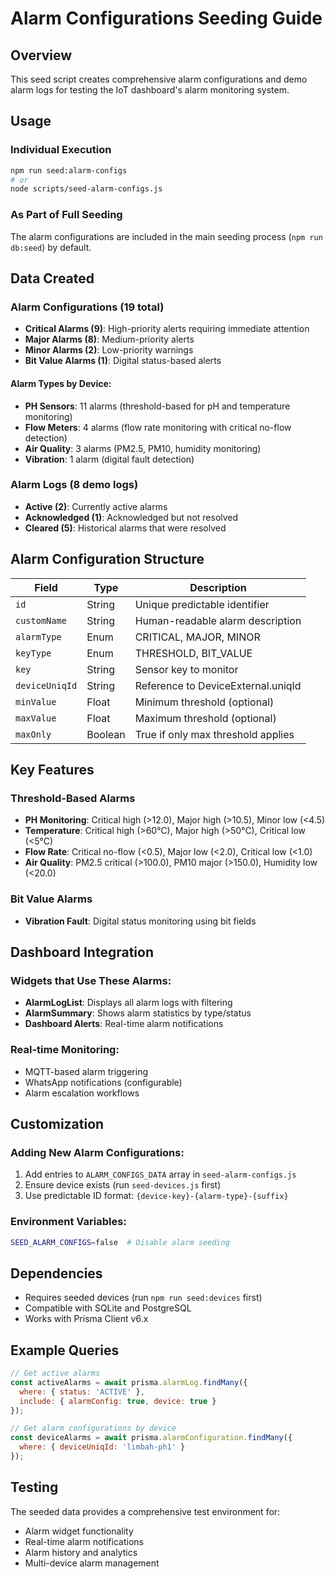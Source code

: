 # Alarm Configurations Seeding Guide

## Overview
This seed script creates comprehensive alarm configurations and demo alarm logs for testing the IoT dashboard's alarm monitoring system.

## Usage

### Individual Execution
```bash
npm run seed:alarm-configs
# or
node scripts/seed-alarm-configs.js
```

### As Part of Full Seeding
The alarm configurations are included in the main seeding process (`npm run db:seed`) by default.

## Data Created

### Alarm Configurations (19 total)
- **Critical Alarms (9)**: High-priority alerts requiring immediate attention
- **Major Alarms (8)**: Medium-priority alerts
- **Minor Alarms (2)**: Low-priority warnings
- **Bit Value Alarms (1)**: Digital status-based alerts

#### Alarm Types by Device:
- **PH Sensors**: 11 alarms (threshold-based for pH and temperature monitoring)
- **Flow Meters**: 4 alarms (flow rate monitoring with critical no-flow detection)
- **Air Quality**: 3 alarms (PM2.5, PM10, humidity monitoring)
- **Vibration**: 1 alarm (digital fault detection)

### Alarm Logs (8 demo logs)
- **Active (2)**: Currently active alarms
- **Acknowledged (1)**: Acknowledged but not resolved
- **Cleared (5)**: Historical alarms that were resolved

## Alarm Configuration Structure

| Field | Type | Description |
|-------|------|-------------|
| `id` | String | Unique predictable identifier |
| `customName` | String | Human-readable alarm description |
| `alarmType` | Enum | CRITICAL, MAJOR, MINOR |
| `keyType` | Enum | THRESHOLD, BIT_VALUE |
| `key` | String | Sensor key to monitor |
| `deviceUniqId` | String | Reference to DeviceExternal.uniqId |
| `minValue` | Float | Minimum threshold (optional) |
| `maxValue` | Float | Maximum threshold (optional) |
| `maxOnly` | Boolean | True if only max threshold applies |

## Key Features

### Threshold-Based Alarms
- **PH Monitoring**: Critical high (>12.0), Major high (>10.5), Minor low (<4.5)
- **Temperature**: Critical high (>60°C), Major high (>50°C), Critical low (<5°C)
- **Flow Rate**: Critical no-flow (<0.5), Major low (<2.0), Critical low (<1.0)
- **Air Quality**: PM2.5 critical (>100.0), PM10 major (>150.0), Humidity low (<20.0)

### Bit Value Alarms
- **Vibration Fault**: Digital status monitoring using bit fields

## Dashboard Integration

### Widgets that Use These Alarms:
- **AlarmLogList**: Displays all alarm logs with filtering
- **AlarmSummary**: Shows alarm statistics by type/status
- **Dashboard Alerts**: Real-time alarm notifications

### Real-time Monitoring:
- MQTT-based alarm triggering
- WhatsApp notifications (configurable)
- Alarm escalation workflows

## Customization

### Adding New Alarm Configurations:
1. Add entries to `ALARM_CONFIGS_DATA` array in `seed-alarm-configs.js`
2. Ensure device exists (run `seed-devices.js` first)
3. Use predictable ID format: `{device-key}-{alarm-type}-{suffix}`

### Environment Variables:
```bash
SEED_ALARM_CONFIGS=false  # Disable alarm seeding
```

## Dependencies
- Requires seeded devices (run `npm run seed:devices` first)
- Compatible with SQLite and PostgreSQL
- Works with Prisma Client v6.x

## Example Queries

```javascript
// Get active alarms
const activeAlarms = await prisma.alarmLog.findMany({
  where: { status: 'ACTIVE' },
  include: { alarmConfig: true, device: true }
});

// Get alarm configurations by device
const deviceAlarms = await prisma.alarmConfiguration.findMany({
  where: { deviceUniqId: 'limbah-ph1' }
});
```

## Testing
The seeded data provides a comprehensive test environment for:
- Alarm widget functionality
- Real-time alarm notifications
- Alarm history and analytics
- Multi-device alarm management
